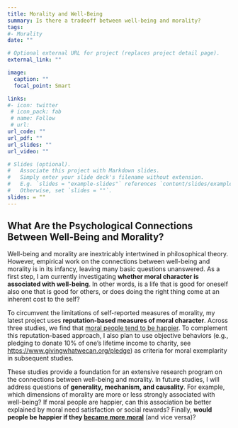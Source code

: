 ```yaml
---
title: Morality and Well-Being
summary: Is there a tradeoff between well-being and morality?
tags:
#- Morality
date: ""

# Optional external URL for project (replaces project detail page).
external_link: ""

image:
  caption: ""
  focal_point: Smart

links:
#- icon: twitter
 # icon_pack: fab
 # name: Follow
 # url: 
url_code: ""
url_pdf: ""
url_slides: ""
url_video: ""

# Slides (optional).
#   Associate this project with Markdown slides.
#   Simply enter your slide deck's filename without extension.
#   E.g. `slides = "example-slides"` references `content/slides/example-slides.md`.
#   Otherwise, set `slides = ""`.
slides: = ""
---
```


## What Are the Psychological Connections Between Well-Being and Morality?

Well-being and morality are inextricably intertwined in philosophical theory. However, empirical work on the connections between well-being and morality is in its infancy, leaving many basic questions unanswered. As a first step, I am currently investigating **whether moral character is associated with well-being**. In other words, is a life that is good for oneself also one that is good for others, or does doing the right thing come at an inherent cost to the self? 

To circumvent the limitations of self-reported measures of morality, my latest project uses **reputation-based measures of moral character**. Across three studies, we find that [moral people tend to be happier](https://psyarxiv.com/sd8t4/). To complement this reputation-based approach, I also plan to use objective behaviors (e.g., pledging to donate 10% of one’s lifetime income to charity, see https://www.givingwhatwecan.org/pledge) as criteria for moral exemplarity in subsequent studies.

These studies provide a foundation for an extensive research program on the connections between well-being and morality. In future studies, I will address questions of **generality, mechanism, and causality**. For example, which dimensions of morality are more or less strongly associated with well-being? If moral people are happier, can this association be better explained by moral need satisfaction or social rewards? Finally, **would people be happier if they [became more moral](https://jessiesun.me/research/moralimprovement/)** (and vice versa)?
